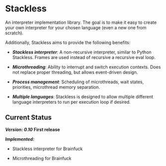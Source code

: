 Stackless
=========

An interpreter implementation library. The goal is to make it easy to create your own
interpreter for your chosen language (even a new one from scratch).

Additionally, Stackless aims to provide the following benefits:

* ***Stackless interpreter***: A non-recursive interpreter, similar to Python Stackless. Frames are used instead of recursive a recursive eval loop.

* ***Microthreading***: Ability to interrupt and switch execution contexts. Does not replace proper threading, but allows event-driven design.

* ***Process management***: Scheduling of microthreads, wait states, priorities, microthread memory separation.

* ***Multiple languages***: Stackless is designed to allow multiple different language interpreters to run per execution loop if desired.


Current Status
--------------

***Version: 0.10*** **First release**

***Implemented:***

* Stackless interpreter for Brainfuck

* Microthreading for Brainfuck